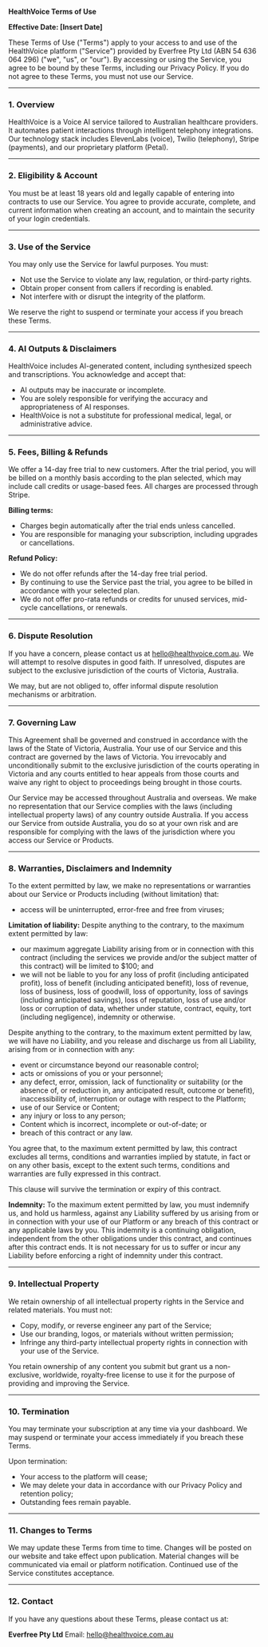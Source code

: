 **HealthVoice Terms of Use**

**Effective Date: [Insert Date]**

These Terms of Use ("Terms") apply to your access to and use of the HealthVoice platform ("Service") provided by Everfree Pty Ltd (ABN 54 636 064 296) ("we", "us", or "our"). By accessing or using the Service, you agree to be bound by these Terms, including our Privacy Policy. If you do not agree to these Terms, you must not use our Service.

---

### 1. Overview

HealthVoice is a Voice AI service tailored to Australian healthcare providers. It automates patient interactions through intelligent telephony integrations. Our technology stack includes ElevenLabs (voice), Twilio (telephony), Stripe (payments), and our proprietary platform (Petal).

---

### 2. Eligibility & Account

You must be at least 18 years old and legally capable of entering into contracts to use our Service. You agree to provide accurate, complete, and current information when creating an account, and to maintain the security of your login credentials.

---

### 3. Use of the Service

You may only use the Service for lawful purposes. You must:

- Not use the Service to violate any law, regulation, or third-party rights.
- Obtain proper consent from callers if recording is enabled.
- Not interfere with or disrupt the integrity of the platform.

We reserve the right to suspend or terminate your access if you breach these Terms.

---

### 4. AI Outputs & Disclaimers

HealthVoice includes AI-generated content, including synthesized speech and transcriptions. You acknowledge and accept that:

- AI outputs may be inaccurate or incomplete.
- You are solely responsible for verifying the accuracy and appropriateness of AI responses.
- HealthVoice is not a substitute for professional medical, legal, or administrative advice.

---

### 5. Fees, Billing & Refunds

We offer a 14-day free trial to new customers. After the trial period, you will be billed on a monthly basis according to the plan selected, which may include call credits or usage-based fees. All charges are processed through Stripe.

**Billing terms:**

- Charges begin automatically after the trial ends unless cancelled.
- You are responsible for managing your subscription, including upgrades or cancellations.

**Refund Policy:**

- We do not offer refunds after the 14-day free trial period.
- By continuing to use the Service past the trial, you agree to be billed in accordance with your selected plan.
- We do not offer pro-rata refunds or credits for unused services, mid-cycle cancellations, or renewals.

---

### 6. Dispute Resolution

If you have a concern, please contact us at hello@healthvoice.com.au. We will attempt to resolve disputes in good faith. If unresolved, disputes are subject to the exclusive jurisdiction of the courts of Victoria, Australia.

We may, but are not obliged to, offer informal dispute resolution mechanisms or arbitration.

---

### 7. Governing Law

This Agreement shall be governed and construed in accordance with the laws of the State of Victoria, Australia. Your use of our Service and this contract are governed by the laws of Victoria. You irrevocably and unconditionally submit to the exclusive jurisdiction of the courts operating in Victoria and any courts entitled to hear appeals from those courts and waive any right to object to proceedings being brought in those courts.

Our Service may be accessed throughout Australia and overseas. We make no representation that our Service complies with the laws (including intellectual property laws) of any country outside Australia. If you access our Service from outside Australia, you do so at your own risk and are responsible for complying with the laws of the jurisdiction where you access our Service or Products.

---

### 8. Warranties, Disclaimers and Indemnity

To the extent permitted by law, we make no representations or warranties about our Service or Products including (without limitation) that:

- access will be uninterrupted, error-free and free from viruses;

**Limitation of liability:** Despite anything to the contrary, to the maximum extent permitted by law:

- our maximum aggregate Liability arising from or in connection with this contract (including the services we provide and/or the subject matter of this contract) will be limited to $100; and
- we will not be liable to you for any loss of profit (including anticipated profit), loss of benefit (including anticipated benefit), loss of revenue, loss of business, loss of goodwill, loss of opportunity, loss of savings (including anticipated savings), loss of reputation, loss of use and/or loss or corruption of data, whether under statute, contract, equity, tort (including negligence), indemnity or otherwise.

Despite anything to the contrary, to the maximum extent permitted by law, we will have no Liability, and you release and discharge us from all Liability, arising from or in connection with any:

- event or circumstance beyond our reasonable control;
- acts or omissions of you or your personnel;
- any defect, error, omission, lack of functionality or suitability (or the absence of, or reduction in, any anticipated result, outcome or benefit), inaccessibility of, interruption or outage with respect to the Platform;
- use of our Service or Content;
- any injury or loss to any person;
- Content which is incorrect, incomplete or out-of-date; or
- breach of this contract or any law.

You agree that, to the maximum extent permitted by law, this contract excludes all terms, conditions and warranties implied by statute, in fact or on any other basis, except to the extent such terms, conditions and warranties are fully expressed in this contract.

This clause will survive the termination or expiry of this contract.

**Indemnity:** To the maximum extent permitted by law, you must indemnify us, and hold us harmless, against any Liability suffered by us arising from or in connection with your use of our Platform or any breach of this contract or any applicable laws by you. This indemnity is a continuing obligation, independent from the other obligations under this contract, and continues after this contract ends. It is not necessary for us to suffer or incur any Liability before enforcing a right of indemnity under this contract.

---

### 9. Intellectual Property

We retain ownership of all intellectual property rights in the Service and related materials. You must not:

- Copy, modify, or reverse engineer any part of the Service;
- Use our branding, logos, or materials without written permission;
- Infringe any third-party intellectual property rights in connection with your use of the Service.

You retain ownership of any content you submit but grant us a non-exclusive, worldwide, royalty-free license to use it for the purpose of providing and improving the Service.

---

### 10. Termination

You may terminate your subscription at any time via your dashboard. We may suspend or terminate your access immediately if you breach these Terms.

Upon termination:

- Your access to the platform will cease;
- We may delete your data in accordance with our Privacy Policy and retention policy;
- Outstanding fees remain payable.

---

### 11. Changes to Terms

We may update these Terms from time to time. Changes will be posted on our website and take effect upon publication. Material changes will be communicated via email or platform notification. Continued use of the Service constitutes acceptance.

---

### 12. Contact

If you have any questions about these Terms, please contact us at:

**Everfree Pty Ltd**
Email: hello@healthvoice.com.au
